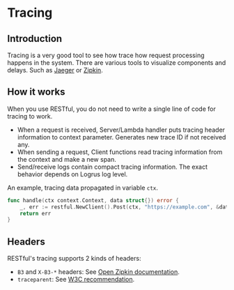 # Tracing

## Introduction

Tracing is a very good tool to see how trace how request processing happens in the system.
There are various tools to visualize components and delays. Such as [Jaeger](https://www.jaegertracing.io/) or [Zipkin](https://zipkin.io/).

## How it works

When you use RESTful, you do not need to write a single line of code for tracing to work.

* When a request is received, Server/Lambda handler puts tracing header information to context parameter.
  Generates new trace ID if not received any.
* When sending a request, Client functions read tracing information from the context and make a new span.
* Send/receive logs contain compact tracing information. The exact behavior depends on Logrus log level.

An example, tracing data propagated in variable `ctx`.

```go
func handle(ctx context.Context, data struct{}) error {
    _, err := restful.NewClient().Post(ctx, "https://example.com", &data, nil)
    return err
}
```

## Headers

RESTful's tracing supports 2 kinds of headers:

* `B3` and `X-B3-*` headers: See [Open Zipkin documentation](https://github.com/openzipkin/b3-propagation).
* `traceparent`: See [W3C recommendation](https://www.w3.org/TR/trace-context/).
